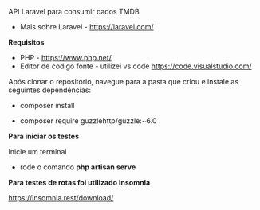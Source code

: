 API Laravel para consumir dados TMDB

* Mais sobre Laravel - https://laravel.com/

**Requisitos**

- PHP - https://www.php.net/
- Editor de codigo fonte - utilizei vs code https://code.visualstudio.com/ 

Após clonar o repositório, navegue para a pasta que criou e instale as seguintes dependências:

* composer install

* composer require guzzlehttp/guzzle:~6.0

**Para iniciar os testes**

Inicie um terminal 
* rode o comando **php artisan serve** 


**Para testes de rotas foi utilizado Insomnia**

https://insomnia.rest/download/
